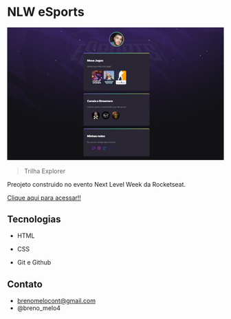 # NLW eSports 


![preview](./.github/preview.png)

> Trilha Explorer

Preojeto construido no evento Next Level Week da Rocketseat.

[Clique aqui para acessar!!](https://melobreno.github.io/NLW/)

## Tecnologias 

- HTML

- CSS

- Git e Github

## Contato 

- brenomelocont@gmail.com
- @breno_melo4
